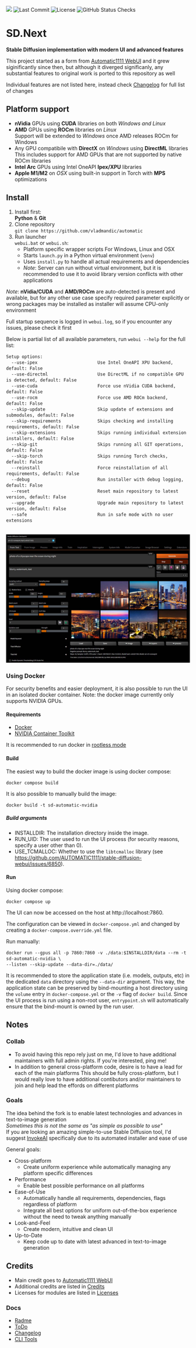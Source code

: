 [![](https://img.shields.io/static/v1?label=Sponsor&message=%E2%9D%A4&logo=GitHub&color=%23fe8e86)](https://github.com/sponsors/vladmandic)
![Last Commit](https://img.shields.io/github/last-commit/vladmandic/human?style=flat-square&svg=true)
![License](https://img.shields.io/github/license/vladmandic/human?style=flat-square&svg=true)
![GitHub Status Checks](https://img.shields.io/github/checks-status/vladmandic/human/main?style=flat-square&svg=true)


# SD.Next

**Stable Diffusion implementation with modern UI and advanced features**

This project started as a form from [Automatic1111 WebUI](https://github.com/AUTOMATIC1111/stable-diffusion-webui/) and it grew siginificantly since then, but although it diverged significanly, any substantial features to original work is ported to this repository as well

Individual features are not listed here, instead check [Changelog](CHANGELOG.md) for full list of changes

## Platform support

- **nVidia** GPUs using **CUDA** libraries on both *Windows and Linux*
- **AMD** GPUs using **ROCm** libraries on *Linux*  
  Support will be extended to *Windows* once AMD releases ROCm for Windows
- Any GPU compatibile with **DirectX** on *Windows* using **DirectML** libraries  
  This includes support for AMD GPUs that are not supported by native ROCm libraries
- **Intel Arc** GPUs using Intel OneAPI **Ipex/XPU** libraries  
- **Apple M1/M2** on *OSX* using built-in support in Torch with **MPS** optimizations

## Install

1. Install first:  
**Python** & **Git**  
2. Clone repository  
`git clone https://github.com/vladmandic/automatic`
3. Run launcher  
  `webui.bat` or `webui.sh`:  
    - Platform specific wrapper scripts For Windows, Linux and OSX  
    - Starts `launch.py` in a Python virtual environment (`venv`)  
    - Uses `install.py` to handle all actual requirements and dependencies  
    - *Note*: Server can run without virtual environment, but it is recommended to use it to avoid library version conflicts with other applications  

*Note*: **nVidia/CUDA** and **AMD/ROCm** are auto-detected is present and available, but for any other use case specify required parameter explicitly or wrong packages may be installed as installer will assume CPU-only environment

Full startup sequence is logged in `webui.log`, so if you encounter any issues, please check it first  

Below is partial list of all available parameters, run `webui --help` for the full list:

    Setup options:
      --use-ipex                       Use Intel OneAPI XPU backend, default: False
      --use-directml                   Use DirectML if no compatible GPU is detected, default: False
      --use-cuda                       Force use nVidia CUDA backend, default: False
      --use-rocm                       Force use AMD ROCm backend, default: False
      --skip-update                    Skip update of extensions and submodules, default: False
      --skip-requirements              Skips checking and installing requirements, default: False
      --skip-extensions                Skips running individual extension installers, default: False
      --skip-git                       Skips running all GIT operations, default: False
      --skip-torch                     Skips running Torch checks, default: False
      --reinstall                      Force reinstallation of all requirements, default: False
      --debug                          Run installer with debug logging, default: False
      --reset                          Reset main repository to latest version, default: False
      --upgrade                        Upgrade main repository to latest version, default: False
      --safe                           Run in safe mode with no user extensions

<br>![screenshot](javascript/black-orange.jpg)<br>

### Using Docker

For security benefits and easier deployment, it is also possible to run the UI in an isolated docker container. Note: the docker image currently only supports NVIDIA GPUs.

#### Requirements

- [Docker](https://docs.docker.com/engine/install/)
- [NVIDIA Container Toolkit](https://docs.nvidia.com/datacenter/cloud-native/container-toolkit/install-guide.html)

It is recommended to run docker in [rootless mode](https://docs.docker.com/engine/security/rootless/)

#### Build

The easiest way to build the docker image is using docker compose:

```
docker compose build
```

It is also possible to manually build the image:

```
docker build -t sd-automatic-nvidia
```

##### Build arguments

- INSTALLDIR: The installation directory inside the image.
- RUN_UID: The user used to run the UI process (for security reasons, specify a user other than 0).
- USE_TCMALLOC: Whether to use the `libtcmalloc` library (see https://github.com/AUTOMATIC1111/stable-diffusion-webui/issues/6850).

#### Run

Using docker compose:

```
docker compose up
```

The UI can now be accessed on the host at http://localhost:7860.

The configuration can be viewed in `docker-compose.yml` and changed by creating a `docker-compose.override.yml` file.

Run manually: 

```
docker run --gpus all -p 7860:7860 -v ./data:$INSTALLDIR/data --rm -t sd-automatic-nvidia \
--listen --skip-update --data-dir=./data/ 
```

It is recommended to store the application state (i.e. models, outputs, etc) in the dedicated `data` directory using the `--data-dir` argument.
This way, the application state can be preserved by bind-mounting a host directory using the `volume` entry in `docker-compose.yml` or the  `-v` flag of `docker build`.
Since the UI process is run using a non-root user, `entrypoint.sh` will automatically ensure that the bind-mount is owned by the run user.

## Notes

### **Collab**

- To avoid having this repo rely just on me, I'd love to have additional maintainers with full admin rights. If you're interested, ping me!  
- In addition to general cross-platform code, desire is to have a lead for each of the main platforms
This should be fully cross-platform, but I would really love to have additional contibutors and/or maintainers to join and help lead the effords on different platforms  

### **Goals**

The idea behind the fork is to enable latest technologies and advances in text-to-image generation  
*Sometimes this is not the same as "as simple as possible to use"*  
If you are looking an amazing simple-to-use Stable Diffusion tool, I'd suggest [InvokeAI](https://invoke-ai.github.io/InvokeAI/) specifically due to its automated installer and ease of use  

General goals:

- Cross-platform
  - Create uniform experience while automatically managing any platform specific differences
- Performance
  - Enable best possible performance on all platforms
- Ease-of-Use
  - Automatically handle all requirements, dependencies, flags regardless of platform
  - Integrate all best options for uniform out-of-the-box experience without the need to tweak anything manually
- Look-and-Feel
  - Create modern, intuitive and clean UI
- Up-to-Date
  - Keep code up to date with latest advanced in text-to-image generation

## Credits

- Main credit goes to [Automatic1111 WebUI](https://github.com/AUTOMATIC1111/stable-diffusion-webui)
- Additional credits are listed in [Credits](https://github.com/AUTOMATIC1111/stable-diffusion-webui/#credits)
- Licenses for modules are listed in [Licenses](html/licenses.html)

### **Docs**

- [Radme](README.md)
- [ToDo](TODO.md)  
- [Changelog](CHANGELOG.md)
- [CLI Tools](cli/README.md)

<br>
